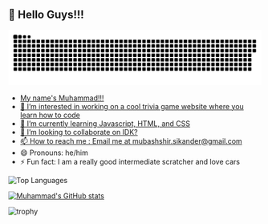 👋 Hello Guys!!!
----------------------------------------------------------------------------------------------------------------------------

![GitHub Snake](https://raw.githubusercontent.com/OfficialCodeVoyage/OfficialCodeVoyage/refs/heads/output/github-snake-dark.svg)

 <a href="https://skillicons.dev">

- My name's Muhammad!!!
- 👀 I’m interested in working on a cool trivia game website where you learn how to code
- 🌱 I’m currently learning Javascript, HTML, and CSS
- 💞️ I’m looking to collaborate on IDK?
- 📫 How to reach me : Email me at mubashshir.sikander@gmail.com
- 😄 Pronouns: he/him
- ⚡ Fun fact: I am a really good intermediate scratcher and love cars

<!---
SuperCoder4562/SuperCoder4562 is a ✨ special ✨ repository because its `README.md` (this file) appears on your GitHub profile.
You can click the Preview link to take a look at your changes.
--->
![Top Languages](https://github-readme-stats.vercel.app/api/top-langs/?username=SuperCoder4562&layout=compact&langs_count=10&theme=github_dark&locale=en&hide_border=true)

[![Muhammad's GitHub stats](https://github-readme-stats.vercel.app/api?username=SuperCoder4562&theme=nord&show_icons=true&layout=compact&bg_color=00000000&hide_border=true)](https://github.com/anuraghazra/github-readme-stats)

![trophy](https://github-profile-trophy.vercel.app/?username=SuperCoder4562&column=4&no-frame=true&margin-w=3&margin-h=3&theme=darkhub&title=-Stars,-Followers,-Experience,-Reviews,-Issues)
